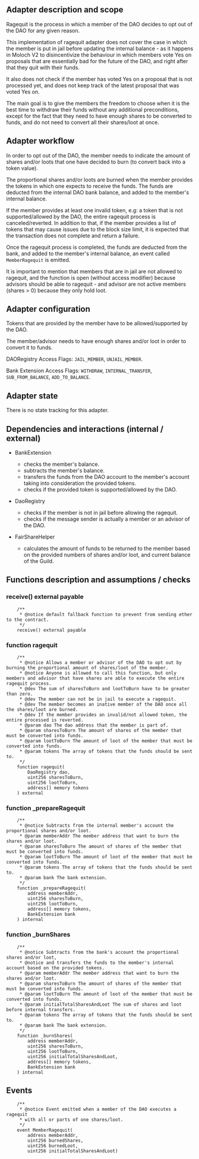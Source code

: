 ## Adapter description and scope

Ragequit is the process in which a member of the DAO decides to opt out of the DAO for any given reason.

This implementation of ragequit adapter does not cover the case in which the member is put in jail before updating the internal balance - as it happens in Moloch V2 to disincentivize the behaviour in which members vote Yes on proposals that are essentially bad for the future of the DAO, and right after that they quit with their funds.

It also does not check if the member has voted Yes on a proposal that is not processed yet, and does not keep track of the latest proposal that was voted Yes on.

The main goal is to give the members the freedom to choose when it is the best time to withdraw their funds without any additional preconditions, except for the fact that they need to have enough shares to be converted to funds, and do not need to convert all their shares/loot at once.

## Adapter workflow

In order to opt out of the DAO, the member needs to indicate the amount of shares and/or loots that one have decided to burn (to convert back into a token value).

The proportional shares and/or loots are burned when the member provides the tokens in which one expects to receive the funds. The funds are deducted from the internal DAO bank balance, and added to the member's internal balance.

If the member provides at least one invalid token, e.g: a token that is not supported/allowed by the DAO, the entire ragequit process is canceled/reverted. In addition to that, if the member provides a list of tokens that may cause issues due to the block size limit, it is expected that the transaction does not complete and return a failure.

Once the ragequit process is completed, the funds are deducted from the bank, and added to the member's internal balance, an event called `MemberRagequit` is emitted.

It is important to mention that members that are in jail are not allowed to ragequit, and the function is open (without access modifier) because advisors should be able to ragequit - and advisor are not active members (shares > 0) because they only hold loot.

## Adapter configuration

Tokens that are provided by the member have to be allowed/supported by the DAO.

The member/advisor needs to have enough shares and/or loot in order to convert it to funds.

DAORegistry Access Flags: `JAIL_MEMBER`, `UNJAIL_MEMBER`.

Bank Extension Access Flags: `WITHDRAW`, `INTERNAL_TRANSFER`, `SUB_FROM_BALANCE`, `ADD_TO_BALANCE`.

## Adapter state

There is no state tracking for this adapter.

## Dependencies and interactions (internal / external)

- BankExtension

  - checks the member's balance.
  - subtracts the member's balance.
  - transfers the funds from the DAO account to the member's account taking into consideration the provided tokens.
  - checks if the provided token is supported/allowed by the DAO.

- DaoRegistry

  - checks if the member is not in jail before allowing the ragequit.
  - checks if the message sender is actually a member or an advisor of the DAO.

- FairShareHelper

  - calculates the amount of funds to be returned to the member based on the provided numbers of shares and/or loot, and current balance of the Guild.

## Functions description and assumptions / checks

### receive() external payable

```solidity
    /**
     * @notice default fallback function to prevent from sending ether to the contract.
     */
    receive() external payable
```

### function ragequit

```solidity
    /**
     * @notice Allows a member or advisor of the DAO to opt out by burning the proportional amount of shares/loot of the member.
     * @notice Anyone is allowed to call this function, but only members and advisor that have shares are able to execute the entire ragequit process.
     * @dev The sum of sharesToBurn and lootToBurn have to be greater than zero.
     * @dev The member can not be in jail to execute a ragequit.
     * @dev The member becomes an inative member of the DAO once all the shares/loot are burned.
     * @dev If the member provides an invalid/not allowed token, the entire processed is reverted.
     * @param dao The dao address that the member is part of.
     * @param sharesToBurn The amount of shares of the member that must be converted into funds.
     * @param lootToBurn The amount of loot of the member that must be converted into funds.
     * @param tokens The array of tokens that the funds should be sent to.
     */
    function ragequit(
        DaoRegistry dao,
        uint256 sharesToBurn,
        uint256 lootToBurn,
        address[] memory tokens
    ) external
```

### function \_prepareRagequit

```solidity
    /**
     * @notice Subtracts from the internal member's account the proportional shares and/or loot.
     * @param memberAddr The member address that want to burn the shares and/or loot.
     * @param sharesToBurn The amount of shares of the member that must be converted into funds.
     * @param lootToBurn The amount of loot of the member that must be converted into funds.
     * @param tokens The array of tokens that the funds should be sent to.
     * @param bank The bank extension.
     */
    function _prepareRagequit(
        address memberAddr,
        uint256 sharesToBurn,
        uint256 lootToBurn,
        address[] memory tokens,
        BankExtension bank
    ) internal
```

### function \_burnShares

```solidity
    /**
     * @notice Subtracts from the bank's account the proportional shares and/or loot,
     * @notice and transfers the funds to the member's internal account based on the provided tokens.
     * @param memberAddr The member address that want to burn the shares and/or loot.
     * @param sharesToBurn The amount of shares of the member that must be converted into funds.
     * @param lootToBurn The amount of loot of the member that must be converted into funds.
     * @param initialTotalSharesAndLoot The sum of shares and loot before internal transfers.
     * @param tokens The array of tokens that the funds should be sent to.
     * @param bank The bank extension.
     */
    function _burnShares(
        address memberAddr,
        uint256 sharesToBurn,
        uint256 lootToBurn,
        uint256 initialTotalSharesAndLoot,
        address[] memory tokens,
        BankExtension bank
    ) internal
```

## Events

```solidity
    /**
     * @notice Event emitted when a member of the DAO executes a ragequit
     * with all or parts of one shares/loot.
     */
    event MemberRagequit(
        address memberAddr,
        uint256 burnedShares,
        uint256 burnedLoot,
        uint256 initialTotalSharesAndLoot)
```
